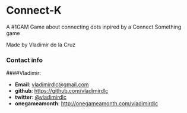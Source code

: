 Connect-K
=========

A #1GAM Game about connecting dots inpired by a Connect Something game

Made by Vladimir de la Cruz

### Contact info
####Vladimir:
* __Email__:         vladimirdlc@gmail.com
* __github__:        https://github.com/vladimirdlc
* __twitter__:       [@vladimirdlc](http://twitter.com/vladimirdlc)
* __onegameamonth__: http://onegameamonth.com/vladimirdlc
